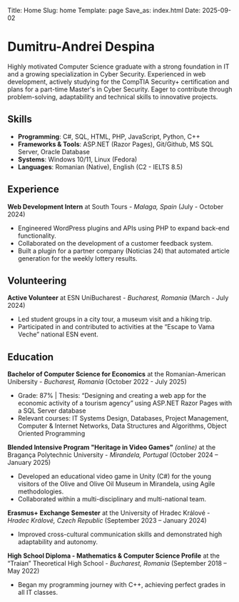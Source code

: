 Title: Home
Slug: home
Template: page
Save_as: index.html
Date: 2025-09-02

# Dumitru-Andrei Despina

Highly motivated Computer Science graduate with a strong foundation in IT and a growing specialization in Cyber Security. Experienced in web development, actively studying for the CompTIA Security+ certification and plans for a part-time Master's in Cyber Security. Eager to contribute through problem-solving, adaptability and technical skills to innovative projects.

## Skills
- **Programming**: C#, SQL, HTML, PHP, JavaScript, Python, C++
- **Frameworks & Tools**: ASP.NET (Razor Pages), Git/Github, MS SQL Server, Oracle Database
- **Systems**: Windows 10/11, Linux (Fedora)
- **Languages**: Romanian (Native), English (C2 - IELTS 8.5)

## Experience

**Web Development Intern** at South Tours - *Malaga, Spain* (July - October 2024)
- Engineered WordPress plugins and APIs using PHP to expand back-end functionality.
- Collaborated on the development of a customer feedback system.
- Built a plugin for a partner company (Noticias 24) that automated article generation for the weekly lottery results.

## Volunteering

**Active Volunteer** at ESN UniBucharest - *Bucharest, Romania* (March - July 2024)
- Led student groups in a city tour, a museum visit and a hiking trip.
- Participated in and contributed to activities at the “Escape to Vama Veche” national ESN event.

## Education

**Bachelor of Computer Science for Economics** at the Romanian-American Unibersity - *Bucharest, Romania* (October 2022 - July 2025)
- Grade: 87% | Thesis: “Designing and creating a web app for the economic activity of a tourism agency” using ASP.NET Razor Pages with a SQL Server database
- Relevant courses: IT Systems Design, Databases, Project Management, Computer & Internet Networks, Data Structures and Algorithms, Object Oriented Programming

**Blended Intensive Program "Heritage in Video Games"** *(online)* at the Bragança Polytechnic University - *Mirandela, Portugal* (October 2024 – January 2025)
- Developed an educational video game in Unity (C#) for the young visitors of the Olive and Olive Oil Museum in Mirandela, using Agile methodologies.
- Collaborated within a multi-disciplinary and multi-national team.

**Erasmus+ Exchange Semester** at the University of Hradec Králové - *Hradec Králové, Czech Republic* (September 2023 – January 2024)
- Improved cross-cultural communication skills and demonstrated high adaptability and autonomy.

**High School Diploma - Mathematics & Computer Science Profile** at the “Traian” Theoretical High School - *Bucharest, Romania* (September 2018 – May 2022)
- Began my programming journey with C++, achieving perfect grades in all IT classes.